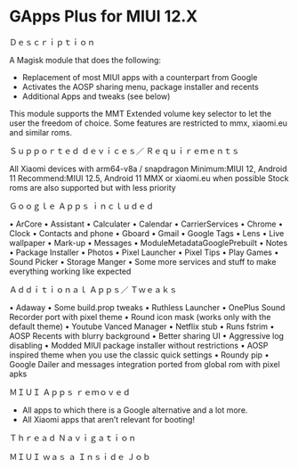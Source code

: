 # GApps Plus for MIUI 12.X

Ｄｅｓｃｒｉｐｔｉｏｎ


A Magisk module that does the following:

- Replacement of most MIUI apps with a counterpart from Google
- Activates the AOSP sharing menu, package installer and recents
- Additional Apps and tweaks (see below)

This module supports the MMT Extended volume key selector to let the user the freedom of choice.
Some features are restricted to mmx, xiaomi.eu and similar roms.



Ｓｕｐｐｏｒｔｅｄ ｄｅｖｉｃｅｓ／
Ｒｅｑｕｉｒｅｍｅｎｔｓ


All Xiaomi devices with arm64-v8a / snapdragon
Minimum:MIUI 12, Android 11
Recommend:MIUI 12.5, Android 11
MMX or xiaomi.eu when possible
Stock roms are also supported but with less priority



Ｇｏｏｇｌｅ  Ａｐｐｓ
ｉｎｃｌｕｄｅｄ


• ArCore
• Assistant
• Calculater
• Calendar
• CarrierServices
• Chrome
• Clock
• Contacts and phone
• Gboard
• Gmail
• Google Tags
• Lens
• Live wallpaper
• Mark-up
• Messages
• ModuleMetadataGooglePrebuilt
• Notes
• Package Installer
• Photos
• Pixel Launcher
• Pixel Tips
• Play Games
• Sound Picker
• Storage Manger
• Some more services and stuff to make everything working like expected



Ａｄｄｉｔｉｏｎａｌ  Ａｐｐｓ／
Ｔｗｅａｋｓ


• Adaway
• Some build.prop tweaks
• Ruthless Launcher
• OnePlus Sound Recorder port with pixel theme
• Round icon mask (works only with the default theme)
• Youtube Vanced Manager
• Netflix stub
• Runs fstrim
• AOSP Recents with blurry background
• Better sharing UI
• Aggressive log disabling
• Modded MIUI package installer without restrictions
• AOSP inspired theme when you use the classic quick settings
• Roundy pip
• Google Dailer and messages integration ported from global rom with pixel apks



ＭＩＵＩ  Ａｐｐｓ ｒｅｍｏｖｅｄ


- All apps to which there is a Google alternative and a lot more.
- All Xiaomi apps that aren’t relevant for booting!



Ｔｈｒｅａｄ   Ｎａｖｉｇａｔｉｏｎ


ＭＩＵＩ  ｗａｓ  ａ  Ｉｎｓｉｄｅ  Ｊｏｂ
